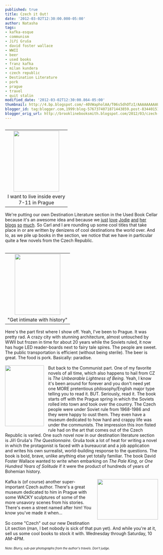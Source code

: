 ```yaml
---
published: true
title: Czech it Out!
date: '2012-03-02T12:30:00.000-05:00'
author: Natasha
tags:
- kafka-esque
- communism
- Jiří Gruša
- david foster wallace
- WWII
- beer
- used books
- franz kafka
- milan kundera
- czech republic
- Destination Literature
- pork
- prague
- travel
- quit stalin
modified_date: '2012-03-02T12:30:00.864-05:00'
thumbnail: http://4.bp.blogspot.com/-40VWapholAA/T06s5dhOTzI/AAAAAAAAAU8/ocXeN6hLxnU/s72-c/279923_10150329209395520_716350519_9727410_5319730_o.jpg
blogger_id: tag:blogger.com,1999:blog-5767374071871443859.post-8344015144556197588
blogger_orig_url: http://brooklinebooksmith.blogspot.com/2012/03/czech-it-out.html
---
```


<table cellpadding="0" cellspacing="0" class="tr-caption-container" style="float: left; margin-right: 1em; text-align: left;"><tbody><tr><td style="text-align: center;"><a href="http://4.bp.blogspot.com/-40VWapholAA/T06s5dhOTzI/AAAAAAAAAU8/ocXeN6hLxnU/s1600/279923_10150329209395520_716350519_9727410_5319730_o.jpg" imageanchor="1" style="clear: left; margin-bottom: 1em; margin-left: auto; margin-right: auto;"><img border="0" height="200" src="http://4.bp.blogspot.com/-40VWapholAA/T06s5dhOTzI/AAAAAAAAAU8/ocXeN6hLxnU/s200/279923_10150329209395520_716350519_9727410_5319730_o.jpg" width="150" /></a></td></tr><tr><td class="tr-caption" style="text-align: center;">I want to live inside every <br />7-11&nbsp;in Prague</td></tr></tbody></table>We're putting our own Destination Literature section in the Used Book Cellar because it's an awesome idea and because we <a href="http://brooklinebooksmith.blogspot.com/2012/02/destination-new-york-city.html">just</a> <a href="http://brooklinebooksmith.blogspot.com/2012/01/destinaton-walden-pond.html">love</a> <a href="http://brooklinebooksmith.blogspot.com/2012/01/destination-east-anglia.html">Jodie</a> <a href="http://brooklinebooksmith.blogspot.com/2012/01/destination-florence.html">and</a> <a href="http://brooklinebooksmith.blogspot.com/2011/11/destination-morocco.html">her</a> <a href="http://brooklinebooksmith.blogspot.com/2011/10/destination-eastern-europe.html">blogs</a> <a href="http://brooklinebooksmith.blogspot.com/2011/12/destination-darkest-night-of-year.html">so</a> <a href="http://brooklinebooksmith.blogspot.com/2011/11/destination-white-whale.html">much</a>. So Carl and I are rounding up some cool titles that take place in or are written by denizens of cool destinations the world over. And lo, as we pile up books in the section, we notice that we have in particular quite a few novels from the Czech Republic.<br /><br /><table cellpadding="0" cellspacing="0" class="tr-caption-container" style="float: right; margin-left: 1em; text-align: right;"><tbody><tr><td style="text-align: center;"><a href="http://4.bp.blogspot.com/-85mgBRKR-5A/T06sqJehr8I/AAAAAAAAAUk/Xpu7UFfuAi4/s1600/277711_10150329209810520_716350519_9727418_5876002_o.jpg" imageanchor="1" style="clear: right; margin-bottom: 1em; margin-left: auto; margin-right: auto;"><img border="0" height="200" src="http://4.bp.blogspot.com/-85mgBRKR-5A/T06sqJehr8I/AAAAAAAAAUk/Xpu7UFfuAi4/s200/277711_10150329209810520_716350519_9727418_5876002_o.jpg" width="150" /></a></td></tr><tr><td class="tr-caption" style="text-align: center;">"Get intimate with history"</td></tr></tbody></table>Here's the part first where I show off. Yeah, I've been to Prague. It was pretty rad. A crazy city with stunning architecture, almost untouched by WWII but frozen in time for about 20 years while the Soviets ruled, it now has huge LED&nbsp;reader-boards&nbsp;next to fairy tale spires. The people are sweet. The public transportation is efficient (without being sterile). The beer is great. The food is pork. Basically: paradise.<br /><br /><a href="http://2.bp.blogspot.com/-r-agiDQYivc/T06x_3LuXJI/AAAAAAAAAVE/ub0y7mq37wg/s1600/Questionnaire.jpg" imageanchor="1" style="clear: left; float: left; margin-bottom: 1em; margin-right: 1em;"><img border="0" height="200" src="http://2.bp.blogspot.com/-r-agiDQYivc/T06x_3LuXJI/AAAAAAAAAVE/ub0y7mq37wg/s200/Questionnaire.jpg" width="128" /></a>But back to the Communist part. One of my favorite novels of all time, which also happens to hail from CZ is <i>The Unbearable Lightness of Being.</i>&nbsp;Yeah, I know it's been around for forever and you don't need yet one MORE pretentious philosophy/English major type telling you to read it. BUT. Seriously, read it. The book starts off with the Prague spring in which the Soviets rolled into town and took over the country. The Czech people were under Soviet rule from 1968-1986 and they were happy to oust them. They even have a museum dedicated to how hard and crappy life was under the communists. The impression this iron fisted rule had on the art that comes out of the Czech Republic is varied. One such novel now in our destination literature section is Ji<span style="background-color: white;">ř</span>í Gruša's <i>The Questionnaire.</i>&nbsp;Gruša took a lot of heat for writing a novel in which the protagonist is faced with a bureaucrat and a job application and writes his own surrealist, world-building response to the questions. The book is bold, brave, unlike anything else yet totally familiar. The book David Foster Wallace wanted to write when embarking on <i>The Pale King</i>, or <i>One Hundred Years of Solitude</i>&nbsp;if it were the product of hundreds of years of Bohemian history.<br /><br /><div class="separator" style="clear: both; text-align: center;"><a href="http://1.bp.blogspot.com/-EGtuSYCVjQ8/T06spHNFqKI/AAAAAAAAAUc/Adh2gHeTN24/s1600/285807_10150329209625520_1525197_o.jpg" imageanchor="1" style="clear: right; float: right; margin-bottom: 1em; margin-left: 1em;"><img border="0" height="133" src="http://1.bp.blogspot.com/-EGtuSYCVjQ8/T06spHNFqKI/AAAAAAAAAUc/Adh2gHeTN24/s200/285807_10150329209625520_1525197_o.jpg" width="200" /></a></div>Kafka is (of course) another super-important Czech author. There's a great museum dedicated to him in Prague with some WACKY sculptures of some of the more unsavory scenes from his stories. There's even a street named after him! You know you've made it when...<br /><br />So come "Czech" out our new Destination Lit section (man, I bet nobody is sick of that pun yet). And while you're at it, sell us some cool books to stock it with. Wednesday through Saturday, 10 AM-4PM.<br /><br /><i><span style="font-size: x-small;">Note: Blurry, sub-par photographs from the author's travels. Don't judge.</span></i>